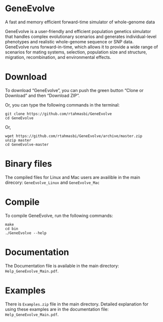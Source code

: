 # GeneEvolve
A fast and memory efficient forward-time simulator of whole-genome data

GeneEvolve is a user-friendly and efficient population genetics simulator that handles complex evolutionary scenarios and generates individual-level phenotypes and realistic whole-genome sequence or SNP data.
GeneEvolve runs forward-in-time, which allows it to provide a wide range of scenarios for mating systems, selection, population size and structure, migration, recombination, and environmental effects.


# Download
To download “GeneEvolve”, you can push the green button “Clone or Download” and then “Download ZIP”.

Or, you can type the following commands in the terminal:
    
    git clone https://github.com/rtahmasbi/GeneEvolve
    cd GeneEvolve
    
Or,

    wget https://github.com/rtahmasbi/GeneEvolve/archive/master.zip
    unzip master
    cd GeneEvolve-master


# Binary files
The compiled files for Linux and Mac users are availible in the main direcory: `GeneEvolve_Linux` and `GeneEvolve_Mac`



# Compile
To compile GeneEvolve, run the following commands:

    make
    cd bin
    ./GeneEvolve --help



# Documentation
The Documentation file is available in the main directory: `Help_GeneEvolve_Main.pdf`.


# Examples
There is `Examples.zip` file in the main directory. Detailed explanation for using these examples are in the documentation file: `Help_GeneEvolve_Main.pdf`.

